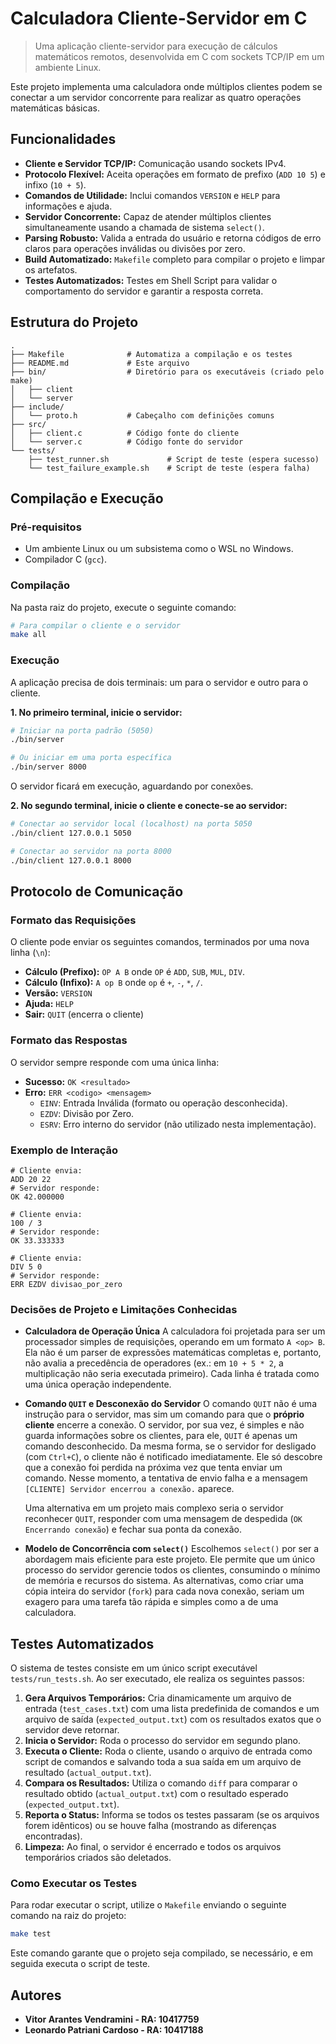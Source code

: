 # Calculadora Cliente-Servidor em C

> Uma aplicação cliente-servidor para execução de cálculos matemáticos remotos, desenvolvida em C com sockets TCP/IP em um ambiente Linux.

Este projeto implementa uma calculadora onde múltiplos clientes podem se conectar a um servidor concorrente para realizar as quatro operações matemáticas básicas.

## Funcionalidades

* **Cliente e Servidor TCP/IP:** Comunicação usando sockets IPv4.
* **Protocolo Flexível:** Aceita operações em formato de prefixo (`ADD 10 5`) e infixo (`10 + 5`).
* **Comandos de Utilidade:** Inclui comandos `VERSION` e `HELP` para informações e ajuda.
* **Servidor Concorrente:** Capaz de atender múltiplos clientes simultaneamente usando a chamada de sistema `select()`.
* **Parsing Robusto:** Valida a entrada do usuário e retorna códigos de erro claros para operações inválidas ou divisões por zero.
* **Build Automatizado:** `Makefile` completo para compilar o projeto e limpar os artefatos.
* **Testes Automatizados:** Testes em Shell Script para validar o comportamento do servidor e garantir a resposta correta.

## Estrutura do Projeto

```
.
├── Makefile              # Automatiza a compilação e os testes
├── README.md             # Este arquivo
├── bin/                  # Diretório para os executáveis (criado pelo make)
│   ├── client
│   └── server
├── include/
│   └── proto.h           # Cabeçalho com definições comuns
├── src/
│   ├── client.c          # Código fonte do cliente
│   └── server.c          # Código fonte do servidor
└── tests/
    ├── test_runner.sh             # Script de teste (espera sucesso)
    └── test_failure_example.sh    # Script de teste (espera falha)
```

## Compilação e Execução

### Pré-requisitos

* Um ambiente Linux ou um subsistema como o WSL no Windows.
* Compilador C (`gcc`).

### Compilação

Na pasta raiz do projeto, execute o seguinte comando:

```bash
# Para compilar o cliente e o servidor
make all
```

### Execução

A aplicação precisa de dois terminais: um para o servidor e outro para o cliente.

**1. No primeiro terminal, inicie o servidor:**

```bash
# Iniciar na porta padrão (5050)
./bin/server

# Ou iniciar em uma porta específica
./bin/server 8000
```
O servidor ficará em execução, aguardando por conexões.

**2. No segundo terminal, inicie o cliente e conecte-se ao servidor:**

```bash
# Conectar ao servidor local (localhost) na porta 5050
./bin/client 127.0.0.1 5050

# Conectar ao servidor na porta 8000
./bin/client 127.0.0.1 8000
```

## Protocolo de Comunicação

### Formato das Requisições

O cliente pode enviar os seguintes comandos, terminados por uma nova linha (`\n`):

* **Cálculo (Prefixo):** `OP A B` onde `OP` é `ADD`, `SUB`, `MUL`, `DIV`.
* **Cálculo (Infixo):** `A op B` onde `op` é `+`, `-`, `*`, `/`.
* **Versão:** `VERSION`
* **Ajuda:** `HELP`
* **Sair:** `QUIT` (encerra o cliente)

### Formato das Respostas

O servidor sempre responde com uma única linha:

* **Sucesso:** `OK <resultado>`
* **Erro:** `ERR <codigo> <mensagem>`
    * `EINV`: Entrada Inválida (formato ou operação desconhecida).
    * `EZDV`: Divisão por Zero.
    * `ESRV`: Erro interno do servidor (não utilizado nesta implementação).

### Exemplo de Interação

```
# Cliente envia:
ADD 20 22
# Servidor responde:
OK 42.000000

# Cliente envia:
100 / 3
# Servidor responde:
OK 33.333333

# Cliente envia:
DIV 5 0
# Servidor responde:
ERR EZDV divisao_por_zero
```

### Decisões de Projeto e Limitações Conhecidas

* **Calculadora de Operação Única**
    A calculadora foi projetada para ser um processador simples de requisições, operando em um formato `A <op> B`. Ela não é um parser de expressões matemáticas completas e, portanto, não avalia a precedência de operadores (ex.: em `10 + 5 * 2`, a multiplicação não seria executada primeiro). Cada linha é tratada como uma única operação independente.

* **Comando `QUIT` e Desconexão do Servidor**
    O comando `QUIT` não é uma instrução para o servidor, mas sim um comando para que o **próprio cliente** encerre a conexão. O servidor, por sua vez, é simples e não guarda informações sobre os clientes, para ele, `QUIT` é apenas um comando desconhecido. Da mesma forma, se o servidor for desligado (com `Ctrl+C`), o cliente não é notificado imediatamente. Ele só descobre que a conexão foi perdida na próxima vez que tenta enviar um comando. Nesse momento, a tentativa de envio falha e a mensagem `[CLIENTE] Servidor encerrou a conexão.` aparece.

    Uma alternativa em um projeto mais complexo seria o servidor reconhecer `QUIT`, responder com uma mensagem de despedida (`OK Encerrando conexão`) e fechar sua ponta da conexão.

* **Modelo de Concorrência com `select()`**
    Escolhemos `select()` por ser a abordagem mais eficiente para este projeto. Ele permite que um único processo do servidor gerencie todos os clientes, consumindo o mínimo de memória e recursos do sistema. As alternativas, como criar uma cópia inteira do servidor (`fork`) para cada nova conexão, seriam um exagero para uma tarefa tão rápida e simples como a de uma calculadora.

## Testes Automatizados

O sistema de testes consiste em um único script executável `tests/run_tests.sh`. Ao ser executado, ele realiza os seguintes passos:

1.  **Gera Arquivos Temporários:** Cria dinamicamente um arquivo de entrada (`test_cases.txt`) com uma lista predefinida de comandos e um arquivo de saída (`expected_output.txt`) com os resultados exatos que o servidor deve retornar.
2.  **Inicia o Servidor:** Roda o processo do servidor em segundo plano.
3.  **Executa o Cliente:** Roda o cliente, usando o arquivo de entrada como script de comandos e salvando toda a sua saída em um arquivo de resultado (`actual_output.txt`).
4.  **Compara os Resultados:** Utiliza o comando `diff` para comparar o resultado obtido (`actual_output.txt`) com o resultado esperado (`expected_output.txt`).
5.  **Reporta o Status:** Informa se todos os testes passaram (se os arquivos forem idênticos) ou se houve falha (mostrando as diferenças encontradas).
6.  **Limpeza:** Ao final, o servidor é encerrado e todos os arquivos temporários criados são deletados.

### Como Executar os Testes

Para rodar executar o script, utilize o `Makefile` enviando o seguinte comando na raiz do projeto:

```bash
make test
```

Este comando garante que o projeto seja compilado, se necessário, e em seguida executa o script de teste.

## Autores

* **Vitor Arantes Vendramini - RA: 10417759**
* **Leonardo Patriani Cardoso - RA: 10417188**